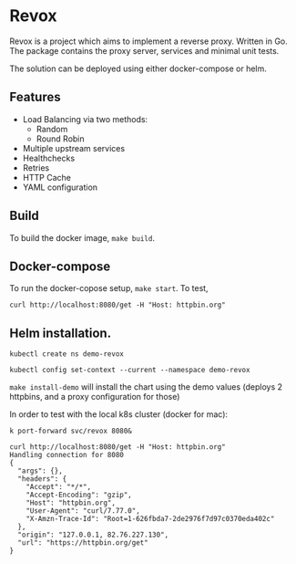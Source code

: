 # Revox

Revox is a project which aims to implement a reverse proxy. Written in Go.
The package contains the proxy server, services and minimal unit tests.

The solution can be deployed using either docker-compose or helm.


## Features
- Load Balancing via two methods:
  - Random 
  - Round Robin
- Multiple upstream services
- Healthchecks
- Retries
- HTTP Cache
- YAML configuration

## Build

To build the docker image, `make build`.

## Docker-compose
To run the docker-copose setup, `make start`.
To test, 
```
curl http://localhost:8080/get -H "Host: httpbin.org"
```

## Helm installation.

`kubectl create ns demo-revox`

`kubectl config set-context --current --namespace demo-revox`

`make install-demo` will install the chart using the demo values (deploys 2 httpbins, and a proxy configuration for those)

In order to test with the local k8s cluster (docker for mac):
```
k port-forward svc/revox 8080&

curl http://localhost:8080/get -H "Host: httpbin.org"
Handling connection for 8080
{
  "args": {},
  "headers": {
    "Accept": "*/*",
    "Accept-Encoding": "gzip",
    "Host": "httpbin.org",
    "User-Agent": "curl/7.77.0",
    "X-Amzn-Trace-Id": "Root=1-626fbda7-2de2976f7d97c0370eda402c"
  },
  "origin": "127.0.0.1, 82.76.227.130",
  "url": "https://httpbin.org/get"
}
```